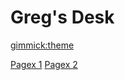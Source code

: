 <!--
  -- Name of your wiki
  --
  -- Do NOT remove the leading `#` character.
  --
  -- For example:
  --
  --    # Greg's Desk
  -->

# Greg's Desk

<!--
  -- Default theme
  
  -- See: http://dynalon.github.io/mdwiki/#!customizing.md#Theme_chooser
  --
  -- For example:
  --
  --     [gimmick:theme](slate)
  --
  -- Note that non-default themes will require Web access; or else you'll have to instead load the CSS file yourself as part of the index.html.
  -->

[gimmick:theme](slate)

<!--
  -- Navigation
  --
  -- See: http://dynalon.github.io/mdwiki/#!quickstart.md#Adding_a_navigation
-->

[Pagex 1](pages/page1.md)
[Pagex 2](pages/page2.md)
